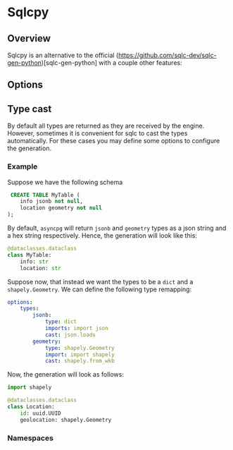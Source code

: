 # Sqlcpy


## Overview
Sqlcpy is an alternative to the official (https://github.com/sqlc-dev/sqlc-gen-python)[sqlc-gen-python] with a couple other features:


## Options


## Type cast
By default all types are returned as they are received by the engine. However,
sometimes it is convenient for sqlc to cast the types automatically. For these cases
you may define some options to configure the generation.

### Example
Suppose we have the following schema
```sql
 CREATE TABLE MyTable (
    info jsonb not null,
    location geometry not null
);
```

By default, `asyncpg` will return `jsonb` and `geometry` types as a json string and a hex string respectively. Hence, the generation will look like this:

```py
@dataclasses.dataclass
class MyTable:
    info: str
    location: str
```

Suppose now, that instead we want the types to be a `dict` and a `shapely.Geometry`. We can define the following type remapping:

```yaml
options:
    types:
        jsonb:
            type: dict
            imports: import json
            cast: json.loads
        geometry:
            type: shapely.Geometry
            import: import shapely
            cast: shapely.from_wkb
```

Now, the generation will look as follows:


```py
import shapely

@dataclasses.dataclass
class Location:
    id: uuid.UUID
    geolocation: shapely.Geometry
```




### Namespaces
